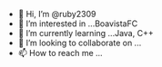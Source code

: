 - 👋 Hi, I’m @ruby2309
- 👀 I’m interested in ...BoavistaFC
- 🌱 I’m currently learning ...Java, C++
- 💞️ I’m looking to collaborate on ...
- 📫 How to reach me ...

<!---
ruby2309/ruby2309 is a ✨ special ✨ repository because its `README.md` (this file) appears on your GitHub profile.
You can click the Preview link to take a look at your changes.
--->
